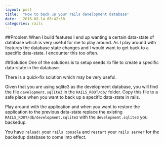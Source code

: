 ```yaml
---
layout: post
title:  "How to back up your rails development database"
date:   2016-08-14 05:42:38
categories: rails
---
```


##Problem
When I build features I end up wanting a certain data-state of database which is
very useful for me to play around. As I play around with features the database state changes
and I would want to get back to a specific data-state. I encounter this too often.

##Solution
One of the solutions is to setup seeds.rb file to create a specific data-state in
the database.

There is a quick-fix solution which may be very useful.

Given that you are using sqlite3 as the development database, you will find the file
`development.sqlite3` in the `RAILS_ROOT/db/` folder. Copy this file to a safe place
when you want to back up a specific data-state in rails.

Play around with the application and when you want to restore the application to
the previous data-state replace the existing `RAILS_ROOT/db/development.sqlite3`
with the `development.sqlite3` you backedup.

You have `reload!` your `rails console` and `restart` your `rails server` for the
backedup database to come into effect.
